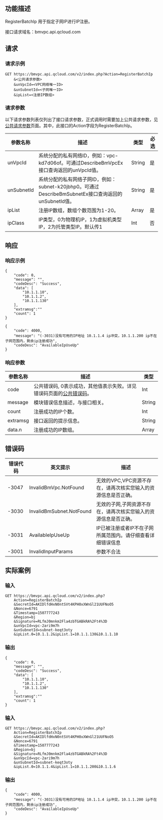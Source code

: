 ## 功能描述
RegisterBatchIp 用于指定子网IP进行IP注册。

接口请求域名：bmvpc.api.qcloud.com


## 请求

### 请求示例
```
GET https://bmvpc.api.qcloud.com/v2/index.php?Action=RegisterBatchIp
    &<公共请求参数>
    &unVpcId=<VPC网络唯一ID>
	&unSubnetId=<子网唯一ID>
    &ipList=<注册IP数组>
```
### 请求参数
以下请求参数列表仅列出了接口请求参数，正式调用时需要加上公共请求参数，见<a href="/doc/api/372/4153" title="公共请求参数">公共请求参数</a>页面。其中，此接口的Action字段为RegisterBatchIp。

| 参数名称 |  描述 | 类型 |必选  |
|---------|---------|---------|---------|
| unVpcId | 系统分配的私有网络ID，例如：vpc-kd7d06of。可通过DescribeBmVpcEx接口查询返回的unVpcId值。 |String | 是 | 
| unSubnetId | 系统分配的私有网络子网ID，例如：subnet-k20jbhp0。可通过DescribeBmSubnetEx接口查询返回的unSubnetId值。 |String | 是 | 
| ipList | 注册IP数组，数组个数范围为1-20。 |Array | 是 | 
| ipClass |  IP类型，0为物理机IP，1为虚拟机类型IP，2为托管类型IP。默认传1 |Int | 否 |


## 响应
### 响应示例
```
{
    "code": 0,
    "message": "",
    "codeDesc": "Success",
    "data": [
        "10.1.1.10",
		"10.1.1.2",
		"10.1.1.130"
    ],
    "extramsg":""
    "count": 1
}

{
    "code": 4000,
    "message": "(-3031)没有可用的IP地址 10.1.1.4 ip冲突，10.1.1.200 ip不在子网范围内，剩余ip注册成功",
    "codeDesc": "AvailableIpUseUp"
}
```
### 响应参数

| 参数名称 | 描述 | 类型 |
|---------|---------|---------|
| code | 公共错误码, 0表示成功，其他值表示失败。详见错误码页面的<a href="http://tcecqpoc.fsphere.cn/doc/api/372/%E9%94%99%E8%AF%AF%E7%A0%81#1.E3.80.81.E5.85.AC.E5.85.B1.E9.94.99.E8.AF.AF.E7.A0.81" title="公共错误码">公共错误码</a>。| Int |
| message | 模块错误信息描述，与接口相关。| String |
| count | 注册成功的IP个数。| Int |
| extramsg |  接口返回的提示信息。| String |
| data.n | 注册成功的IP数组。|Array | 

## 错误码

| 错误代码 |英文提示| 描述 |
|---------|---------|---------|
| -3047 |InvalidBmVpc.NotFound| 无效的VPC,VPC资源不存在，请再次核实您输入的资源信息是否正确。 |
| -3030  |InvalidBmSubnet.NotFound| 无效的子网,子网资源不存在，请再次核实您输入的资源信息是否正确。 |
| -3031 |AvailableIpUseUp| IP已被注册或者IP不在子网所属范围内。请仔细查看详细错误信息 |
| -3001| InvalidInputParams|参数不合法


## 实际案例
### 输入
```
GET https://bmvpc.api.qcloud.com/v2/index.php?
	Action=RegisterBatchIp
	&SecretId=AKIDlfdHxN0ntSVt4KPH0xXWnGl21UUFNoO5
    &Nonce=6791
    &Timestamp=1507777243
    &Region=bj
    &Signature=RLfmJ0mnkm2Fla4zbTGABkRA%2Ft4%3D
	&unVpcId=vpc-2ari9m7h
	&unSubnetId=subnet-keqt3oty
	&ipList.0=10.1.1.2&ipList.1=10.1.1.130&10.1.1.10
```

### 输出
```
{
    "code": 0,
    "message": "",
    "codeDesc": "Success",
    "data": [
        "10.1.1.10",
		"10.1.1.2",
		"10.1.1.130"
    ],
    "extramsg":""
    "count": 1
}
```

### 输入
```
GET https://bmvpc.api.qcloud.com/v2/index.php?
	Action=RegisterBatchIp
	&SecretId=AKIDlfdHxN0ntSVt4KPH0xXWnGl21UUFNoO5
    &Nonce=6791
    &Timestamp=1507777243
    &Region=bj
    &Signature=RLfmJ0mnkm2Fla4zbTGABkRA%2Ft4%3D
	&unVpcId=vpc-2ari9m7h
	&unSubnetId=subnet-keqt3oty
	&ipList.0=10.1.1.4&ipList.1=10.1.1.200&10.1.1.6
```

### 输出
```
{
    "code": 4000,
    "message": "(-3031)没有可用的IP地址 10.1.1.4 ip冲突，10.1.1.200 ip不在子网范围内，剩余ip注册成功",
    "codeDesc": "AvailableIpUseUp"
}
```